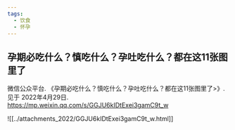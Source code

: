 ```yaml
---
tags: 
  - 饮食
  - 怀孕
---
```

## 孕期必吃什么？慎吃什么？孕吐吃什么？都在这11张图里了

微信公众平台. 《孕期必吃什么？慎吃什么？孕吐吃什么？都在这11张图里了>》. 见于 2022年4月29日.  https://mp.weixin.qq.com/s/GGJU6kIDtExei3gamC9t_w


![[../attachments_2022/GGJU6kIDtExei3gamC9t_w.html]]  